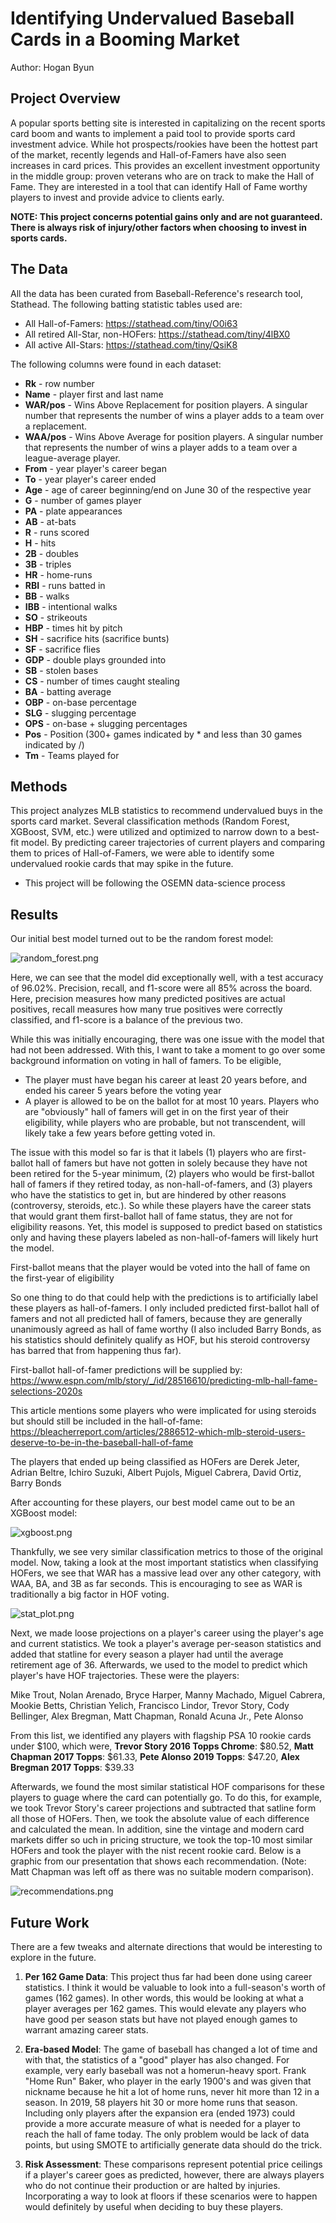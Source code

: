 
# Identifying Undervalued Baseball Cards in a Booming Market

Author: Hogan Byun

## Project Overview

A popular sports betting site is interested in capitalizing on the recent sports card boom and wants to implement a paid tool to provide sports card investment advice. While hot prospects/rookies have been the hottest part of the market, recently legends and Hall-of-Famers have also seen increases in card prices. This provides an excellent investment opportunity in the middle group: proven veterans who are on track to make the Hall of Fame. They are interested in a tool that can identify Hall of Fame worthy players to invest and provide advice to clients early. 

**NOTE: This project concerns potential gains only and are not guaranteed. There is always risk of injury/other factors when choosing to invest in sports cards.**

## The Data

All the data has been curated from Baseball-Reference's research tool, Stathead. The following batting statistic tables used are:
- All Hall-of-Famers: https://stathead.com/tiny/O0i63
- All retired All-Star, non-HOFers: https://stathead.com/tiny/4lBX0
- All active All-Stars: https://stathead.com/tiny/QsiK8

The following columns were found in each dataset:
* **Rk** - row number
* **Name** - player first and last name
* **WAR/pos** - Wins Above Replacement for position players. A singular number that represents the number of wins a player adds to a team over a replacement.
* **WAA/pos** - Wins Above Average for position players. A singular number that represents the number of wins a player adds to a team over a league-average player.
* **From** -  year player's career began
* **To** -  year player's career ended
* **Age** -  age of career beginning/end on June 30 of the respective year
* **G** -  number of games player
* **PA** -  plate appearances
* **AB** -  at-bats
* **R** - runs scored
* **H** - hits
* **2B** - doubles
* **3B** - triples
* **HR** - home-runs
* **RBI** - runs batted in
* **BB** - walks
* **IBB** - intentional walks
* **SO** - strikeouts
* **HBP** - times hit by pitch
* **SH** - sacrifice hits (sacrifice bunts)
* **SF** - sacrifice flies
* **GDP** - double plays grounded into
* **SB** - stolen bases
* **CS** - number of times caught stealing
* **BA** - batting average
* **OBP** - on-base percentage
* **SLG** - slugging percentage
* **OPS** - on-base + slugging percentages
* **Pos** - Position (300+ games indicated by * and less than 30 games indicated by /)
* **Tm** - Teams played for

## Methods

This project analyzes MLB statistics to recommend undervalued buys in the sports card market. Several classification methods (Random Forest, XGBoost, SVM, etc.) were utilized and optimized to narrow down to a best-fit model. By predicting career trajectories of current players and comparing them to prices of Hall-of-Famers, we were able to identify some undervalued rookie cards that may spike in the future.

* This project will be following the OSEMN data-science process

## Results

Our initial best model turned out to be the random forest model:

![random_forest.png](./images/random_forest.png)

Here, we can see that the model did exceptionally well, with a test accuracy of 96.02%. Precision, recall, and f1-score were all 85% across the board. Here, precision measures how many predicted positives are actual positives, recall measures how many true positives were correctly classified, and f1-score is a balance of the previous two.

While this was initially encouraging, there was one issue with the model that had not been addressed. With this, I want to take a moment to go over some background information on voting in hall of famers. To be eligible,

- The player must have began his career at least 20 years before, and ended his career 5 years before the voting year
- A player is allowed to be on the ballot for at most 10 years. Players who are "obviously" hall of famers will get in on the first year of their eligibility, while players who are probable, but not transcendent, will likely take a few years before getting voted in.

The issue with this model so far is that it labels (1) players who are first-ballot hall of famers but have not gotten in solely because they have not been retired for the 5-year minimum, (2) players who would be first-ballot hall of famers if they retired today, as non-hall-of-famers, and (3) players who have the statistics to get in, but are hindered by other reasons (controversy, steroids, etc.). So while these players have the career stats that would grant them first-ballot hall of fame status, they are not for eligibility reasons. Yet, this model is supposed to predict based on statistics only and having these players labeled as non-hall-of-famers will likely hurt the model.

First-ballot means that the player would be voted into the hall of fame on the first-year of eligibility

So one thing to do that could help with the predictions is to artificially label these players as hall-of-famers. I only included predicted first-ballot hall of famers and not all predicted hall of famers, because they are generally unanimously agreed as hall of fame worthy (I also included Barry Bonds, as his statistics should definitely qualify as HOF, but his steroid controversy has barred that from happening thus far).

First-ballot hall-of-famer predictions will be supplied by: https://www.espn.com/mlb/story/_/id/28516610/predicting-mlb-hall-fame-selections-2020s

This article mentions some players who were implicated for using steroids but should still be included in the hall-of-fame: https://bleacherreport.com/articles/2886512-which-mlb-steroid-users-deserve-to-be-in-the-baseball-hall-of-fame

The players that ended up being classified as HOFers are Derek Jeter, Adrian Beltre, Ichiro Suzuki, Albert Pujols, Miguel Cabrera, David Ortiz, Barry Bonds

After accounting for these players, our best model came out to be an XGBoost model:

![xgboost.png](./images/xgboost.png)

Thankfully, we see very similar classification metrics to those of the original model.
Now, taking a look at the most important statistics when classifying HOFers, we see that WAR has a massive lead over any other category, with WAA, BA, and 3B as far seconds. This is encouraging to see as WAR is traditionally a big factor in HOF voting. 

![stat_plot.png](./images/stat_plot.png)

Next, we made loose projections on a player's career using the player's age and current statistics. We took a player's average per-season statistics and added that statline for every season a player had until the average retirement age of 36. Afterwards, we used to the model to predict which player's have HOF trajectories. These were the players:

Mike Trout, Nolan Arenado, Bryce Harper, Manny Machado, Miguel Cabrera, Mookie Betts, Christian Yelich, Francisco Lindor, Trevor Story, Cody Bellinger, Alex Bregman, Matt Chapman, Ronald Acuna Jr., Pete Alonso

From this list, we identified any players with flagship PSA 10 rookie cards under $100, which were, **Trevor Story 2016 Topps Chrome**: $80.52, **Matt Chapman 2017 Topps**: $61.33, **Pete Alonso 2019 Topps**: $47.20, **Alex Bregman 2017 Topps**: $39.33

Afterwards, we found the most similar statistical HOF comparisons for these players to guage where the card can potentially go. To do this, for example, we took Trevor Story's career projections and subtracted that satline form all those of HOFers. Then, we took the absolute value of each difference and calculated the mean. In addition, sine the vintage and modern card markets differ so uch in pricing structure, we took the top-10 most similar HOFers and took the player with the nist recent rookie card. Below is a graphic from our presentation that shows each recommendation. (Note: Matt Chapman was left off as there was no suitable modern comparison).

![recommendations.png](./images/recommendations.png)

## Future Work

There are a few tweaks and alternate directions that would be interesting to explore in the future.

1) **Per 162 Game Data**: This project thus far had been done using career statistics. I think it would be valuable to look into a full-season's worth of games (162 games). In other words, this would be looking at what a player averages per 162 games. This would elevate any players who have good per season stats but have not played enough games to warrant amazing career stats. 

2) **Era-based Model**: The game of baseball has changed a lot of time and with that, the statistics of a "good" player has also changed. For example, very early baseball was not a homerun-heavy sport. Frank "Home Run" Baker, who player in the early 1900's and was given that nickname because he hit a lot of home runs, never hit more than 12 in a season. In 2019, 58 players hit 30 or more home runs that season. Including only players after the expansion era (ended 1973) could provide a more accurate measure of what is needed for a player to reach the hall of fame today. The only problem would be lack of data points, but using SMOTE to artificially generate data should do the trick.

3) **Risk Assessment**: These comparisons represent potential price ceilings if a player's career goes as predicted, however, there are always players who do not continue their production or are halted by injuries. Incorporating a way to look at floors if these scenarios were to happen would definitely by useful when deciding to buy these players. 
